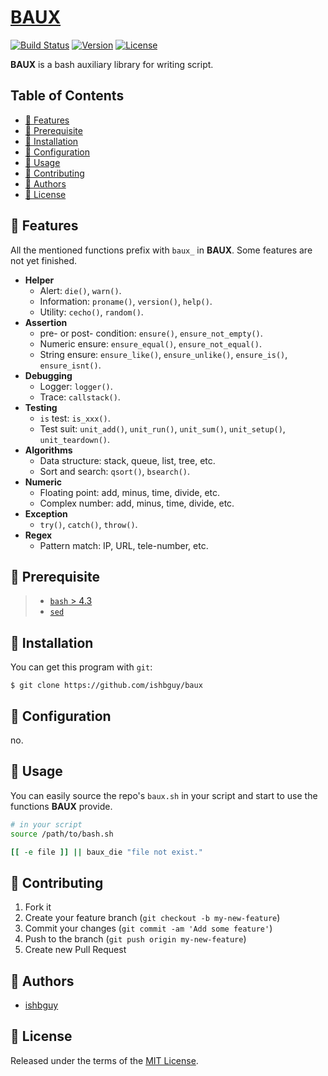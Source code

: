 # [BAUX](https://github.com/ishbguy/baux)

[![Build Status][buildsvg]][build] [![Version][versvg]][ver] [![License][licsvg]][lic]

[buildsvg]: https://travis-ci.org/ishbguy/baux.svg?branch=master
[build]: https://travis-ci.org/ishbguy/baux
[versvg]: https://img.shields.io/badge/version-v0.0.1-lightgrey.svg
[ver]: https://img.shields.io/badge/version-v0.0.1-lightgrey.svg
[licsvg]: https://img.shields.io/badge/license-MIT-green.svg
[lic]: https://github.com/ishbguy/baux/blob/master/LICENSE

**BAUX** is a bash auxiliary library for writing script.

## Table of Contents

+ [:art: Features](#art-features)
+ [:straight_ruler: Prerequisite](#straight_ruler-prerequisite)
+ [:rocket: Installation](#rocket-installation)
+ [:memo: Configuration](#memo-configuration)
+ [:notebook: Usage](#notebook-usage)
+ [:hibiscus: Contributing](#hibiscus-contributing)
+ [:boy: Authors](#boy-authors)
+ [:scroll: License](#scroll-license)

## :art: Features

All the mentioned functions prefix with `baux_` in **BAUX**. Some features are not yet finished.

+ **Helper**
    - Alert: `die()`, `warn()`.
    - Information: `proname()`, `version()`, `help()`.
    - Utility: `cecho()`, `random()`.
+ **Assertion**
    - pre- or post- condition: `ensure()`, `ensure_not_empty()`.
    - Numeric ensure: `ensure_equal()`, `ensure_not_equal()`.
    - String ensure: `ensure_like()`, `ensure_unlike()`, `ensure_is()`, `ensure_isnt()`.
+ **Debugging**
    - Logger: `logger()`.
    - Trace: `callstack()`.
+ **Testing**
    - `is` test: `is_xxx()`.
    - Test suit: `unit_add()`, `unit_run()`, `unit_sum()`, `unit_setup()`, `unit_teardown()`.
+ **Algorithms**
    - Data structure: stack, queue, list, tree, etc.
    - Sort and search: `qsort()`, `bsearch()`.
+ **Numeric**
    - Floating point: add, minus, time, divide, etc.
    - Complex number: add, minus, time, divide, etc.
+ **Exception**
    - `try()`, `catch()`, `throw()`.
+ **Regex**
    - Pattern match: IP, URL, tele-number, etc.

## :straight_ruler: Prerequisite

> + [`bash` > 4.3](https://www.gnu.org/software/bash/bash.html)
> + [`sed`](https://www.gnu.org/software/sed/)

## :rocket: Installation

You can get this program with `git`:

```
$ git clone https://github.com/ishbguy/baux
```

## :memo: Configuration

no.

## :notebook: Usage

You can easily source the repo's `baux.sh` in your script and start to use the functions **BAUX** provide.

```bash
# in your script
source /path/to/bash.sh

[[ -e file ]] || baux_die "file not exist."
```

## :hibiscus: Contributing

1. Fork it
2. Create your feature branch (`git checkout -b my-new-feature`)
3. Commit your changes (`git commit -am 'Add some feature'`)
4. Push to the branch (`git push origin my-new-feature`)
5. Create new Pull Request

## :boy: Authors

+ [ishbguy](https://github.com/ishbguy)

## :scroll: License

Released under the terms of the [MIT License](https://opensource.org/licenses/MIT).
